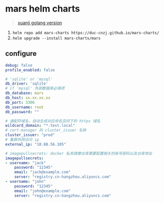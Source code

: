 # mars helm charts

> [xuanji golang version](https://github.com/DuC-cnZj/xuanji)

1. `helm repo add mars-charts https://duc-cnzj.github.io/mars-charts/`
2. `helm upgrade --install mars-charts/mars`


## configure

```yaml
debug: false
profile_enabled: false

# 'sqlite' or 'mysql'
db_driver: 'sqlite'
# if 'mysql' 外部数据库必填项
db_database: mars
db_host: xx.xx.xx.xx
db_port: 3306
db_username: root
db_password: ""

# 通配符域名，自动生成对应命名空间下的 https 域名
wildcard_domain: "*.test.local"
# cert-manager 的 cluster_issuer 名称
cluster_issuer: "prod"
# 集群外网访问 ip
external_ip: "10.88.56.105"

# imagepullsecrets: docker 私有镜像仓库需要配置相关的账号密码以及仓库地址
imagepullsecrets:
- username: "jack"
    password: "12345"
    email: "jack@example.com"
    server: "registry.cn-hangzhou.aliyuncs.com"
- username: "john"
    password: "12345"
    email: "john@example.com"
    server: "registry.cn-hangzhou.aliyuncs.com"
```